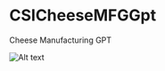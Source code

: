 # CSICheeseMFGGpt
Cheese Manufacturing GPT


![Alt text]([https://github.com/balakreshnan/CSICheeseMFGGpt/blob/main/csicheesemfggpt1.jpg])
